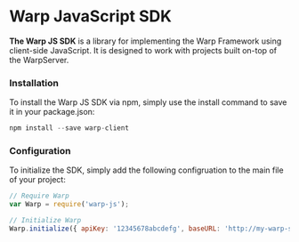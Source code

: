 Warp JavaScript SDK
===================

__The Warp JS SDK__ is a library for implementing the Warp Framework using client-side JavaScript. It is designed to work with projects built on-top of the WarpServer.

### Installation

To install the Warp JS SDK via npm, simply use the install command to save it in your package.json:

```javascript
npm install --save warp-client
```

### Configuration

To initialize the SDK, simply add the following configruation to the main file of your project:

```javascript
// Require Warp
var Warp = require('warp-js');

// Initialize Warp
Warp.initialize({ apiKey: '12345678abcdefg', baseURL: 'http://my-warp-server.com/api/1' });
```